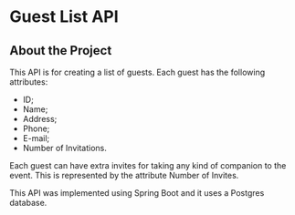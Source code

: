 # Guest List API

## About the Project
This API is for creating a list of guests. Each guest has the following
attributes:

* ID;
* Name;
* Address;
* Phone;
* E-mail;
* Number of Invitations.

Each guest can have extra invites for taking any kind of companion to the event.
This is represented by the attribute Number of Invites.

This API was implemented using Spring Boot and it uses a Postgres database.
 

 
